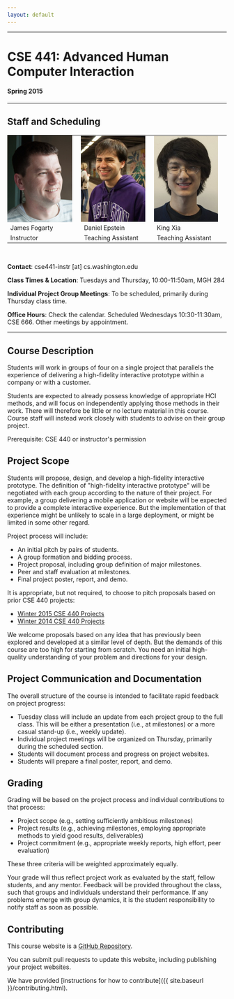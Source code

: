 ```yaml
---
layout: default
---
```


---

# CSE 441: Advanced Human Computer Interaction

#### Spring 2015

---

## Staff and Scheduling

<html>
<table width="50%">
<tr>
<td style="padding:0 20px 0 0;"> <img src="images/james_photo.jpg" width="270"> </td>
<td style="padding:0 20px 0 0;"> <img src="images/daniel_photo.jpg" width="270"> </td>
<td style="padding:0 20px 0 0;"> <img src="images/king_photo.jpg" width="270"> </td>
</tr>
<tr>
<td> James Fogarty </td>
<td> Daniel Epstein </td>
<td> King Xia </td>
</tr>
<tr>
<td style="vertical-align: top;"> Instructor </td>
<td style="vertical-align: top;"> Teaching Assistant </td>
<td style="vertical-align: top;"> Teaching Assistant </td>
</tr>
</table>
<br>
</html>

__Contact__: cse441-instr [at] cs.washington.edu

__Class Times & Location__: Tuesdays and Thursday, 10:00-11:50am, MGH 284

__Individual Project Group Meetings__: To be scheduled, primarily during Thursday class time.

__Office Hours__:  Check the calendar. Scheduled Wednesdays 10:30-11:30am, CSE 666. Other meetings by appointment.

---

## Course Description

Students will work in groups of four on a single project that parallels the experience of delivering a high-fidelity interactive prototype within a company or with a customer.

Students are expected to already possess knowledge of appropriate HCI methods, and will focus on independently applying those methods in their work.
There will therefore be little or no lecture material in this course.
Course staff will instead work closely with students to advise on their group project.

Prerequisite: CSE 440 or instructor's permission

## Project Scope

Students will propose, design, and develop a high-fidelity interactive prototype.
The definition of "high-fidelity interactive prototype" will be negotiated with each group according to the nature of their project.
For example, a group delivering a mobile application or website will be expected to provide a complete interactive experience.
But the implementation of that experience might be unlikely to scale in a large deployment, or might be limited in some other regard.

Project process will include:

- An initial pitch by pairs of students.
- A group formation and bidding process.
- Project proposal, including group definition of major milestones.
- Peer and staff evaluation at milestones.
- Final project poster, report, and demo.

It is appropriate, but not required, to choose to pitch proposals based on prior CSE 440 projects:

- [Winter 2015 CSE 440 Projects](http://courses.cs.washington.edu/courses/cse440/15wi/projects.html)
- [Winter 2014 CSE 440 Projects](http://courses.cs.washington.edu/courses/cse440/14au#quarter-projects)

We welcome proposals based on any idea that has previously been explored and developed at a similar level of depth.
But the demands of this course are too high for starting from scratch.
You need an initial high-quality understanding of your problem and directions for your design.

## Project Communication and Documentation

The overall structure of the course is intended to facilitate rapid feedback on project progress:

- Tuesday class will include an update from each project group to the full class.
  This will be either a presentation (i.e., at milestones) or a more casual stand-up (i.e., weekly update).
- Individual project meetings will be organized on Thursday, primarily during the scheduled section.
- Students will document process and progress on project websites.
- Students will prepare a final poster, report, and demo.

## Grading

Grading will be based on the project process and individual contributions to that process:

- Project scope (e.g., setting sufficiently ambitious milestones)
- Project results (e.g., achieving milestones, employing appropriate methods to yield good results, deliverables)
- Project commitment (e.g., appropriate weekly reports, high effort, peer evaluation)

These three criteria will be weighted approximately equally.

Your grade will thus reflect project work as evaluated by the staff, fellow students, and any mentor.
Feedback will be provided throughout the class, such that groups and individuals understand their performance.
If any problems emerge with group dynamics, it is the student responsibility to notify staff as soon as possible.

## Contributing

This course website is a [GitHub Repository](https://github.com/uwcse441/web-cse441-sp15). 

You can submit pull requests to update this website, including publishing your project websites. 

We have provided [instructions for how to contribute]({{ site.baseurl }}/contributing.html).
